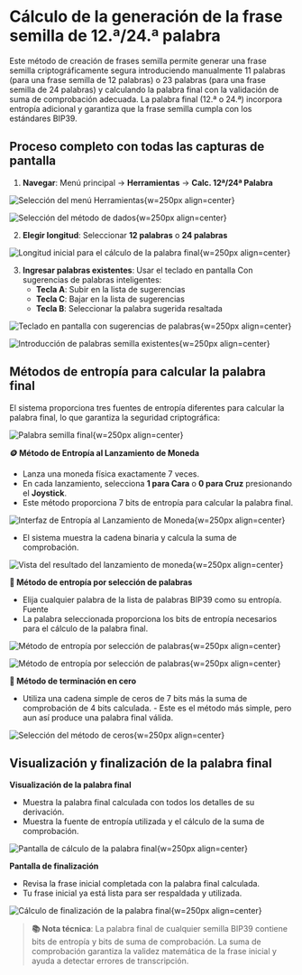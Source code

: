 # Cálculo de la generación de la frase semilla de 12.ª/24.ª palabra

Este método de creación de frases semilla permite generar una frase semilla criptográficamente segura introduciendo manualmente 11 palabras (para una frase semilla de 12 palabras) o 23 palabras (para una frase semilla de 24 palabras) y calculando la palabra final con la validación de suma de comprobación adecuada. La palabra final (12.ª o 24.ª) incorpora entropía adicional y garantiza que la frase semilla cumpla con los estándares BIP39.

## Proceso completo con todas las capturas de pantalla

1. **Navegar**: Menú principal → **Herramientas** → **Calc. 12ª/24ª Palabra**

![Selección del menú Herramientas](images/ToolsOptionSelectView_sm_cn_es.png){w=250px align=center}

![Selección del método de dados](images/SeedGenerateCalcMethodView_sm_cn_es.png){w=250px align=center}

2. **Elegir longitud**: Seleccionar **12 palabras** o **24 palabras**

![Longitud inicial para el cálculo de la palabra final](images/SeedMnemonicLengthCalcView_sm_cn_es.png){w=250px align=center}

3. **Ingresar palabras existentes**: Usar el teclado en pantalla Con sugerencias de palabras inteligentes:
     - **Tecla A**: Subir en la lista de sugerencias
     - **Tecla C**: Bajar en la lista de sugerencias
     - **Tecla B**: Seleccionar la palabra sugerida resaltada

![Teclado en pantalla con sugerencias de palabras](images/WordEntry_sm_cn_es.png){w=250px align=center}

![Introducción de palabras semilla existentes](images/ToolsCalcFinalWordEnterSeedView_sm_cn_es.png){w=250px align=center}

## Métodos de entropía para calcular la palabra final

El sistema proporciona tres fuentes de entropía diferentes para calcular la palabra final, lo que garantiza la seguridad criptográfica:

![Palabra semilla final](images/ToolsCalcFinalWordFinalizePromptView_sm_cn_es.png){w=250px align=center}

**🪙 Método de Entropía al Lanzamiento de Moneda**

- Lanza una moneda física exactamente 7 veces.
- En cada lanzamiento, selecciona **1 para Cara** o **0 para Cruz** presionando el **Joystick**.
- Este método proporciona 7 bits de entropía para calcular la palabra final.

![Interfaz de Entropía al Lanzamiento de Moneda](images/ToolsCalcFinalWordCoinFlipsView_sm_cn_es.png){w=250px align=center}

- El sistema muestra la cadena binaria y calcula la suma de comprobación.

![Vista del resultado del lanzamiento de moneda](images/ToolsCalcFinalWordCoinFlipResultView_sm_cn_es.png){w=250px align=center}

**📝 Método de entropía por selección de palabras**

- Elija cualquier palabra de la lista de palabras BIP39 como su entropía. Fuente
- La palabra seleccionada proporciona los bits de entropía necesarios para el cálculo de la palabra final.

![Método de entropía por selección de palabras](images/ToolsCalcFinalWordEntropyView_sm_cn_es.png){w=250px align=center}

![Método de entropía por selección de palabras](images/ToolsCalcFinalWordEntropyResultView_sm_cn_es.png){w=250px align=center}

**🔢 Método de terminación en cero**

- Utiliza una cadena simple de ceros de 7 bits más la suma de comprobación de 4 bits calculada. - Este es el método más simple, pero aun así produce una palabra final válida.

![Selección del método de ceros](images/ToolsCalcFinalWordZerosMethodView_sm_cn_es.png){w=250px align=center}

## Visualización y finalización de la palabra final

**Visualización de la palabra final**

- Muestra la palabra final calculada con todos los detalles de su derivación.
- Muestra la fuente de entropía utilizada y el cálculo de la suma de comprobación.

![Pantalla de cálculo de la palabra final](images/ToolsCalcFinalWordShowFinalWordView_sm_cn_es.png){w=250px align=center}

**Pantalla de finalización**

- Revisa la frase inicial completada con la palabra final calculada.
- Tu frase inicial ya está lista para ser respaldada y utilizada.

![Cálculo de finalización de la palabra final](images/ToolsCalcFinalWordDoneView_sm_cn_es.png){w=250px align=center}

> **📚 Nota técnica**: La palabra final de cualquier semilla BIP39 contiene bits de entropía y bits de suma de comprobación. La suma de comprobación garantiza la validez matemática de la frase inicial y ayuda a detectar errores de transcripción.
